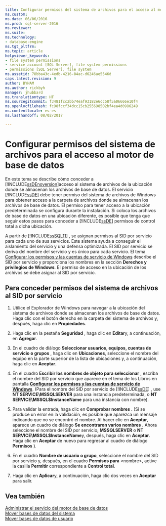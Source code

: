 ```yaml
---
title: Configurar permisos del sistema de archivos para el acceso al motor de base de datos | Microsoft Docs
ms.custom: 
ms.date: 06/06/2016
ms.prod: sql-server-2016
ms.reviewer: 
ms.suite: 
ms.technology:
- database-engine
ms.tgt_pltfrm: 
ms.topic: article
helpviewer_keywords:
- file system permissions
- service account [SQL Server], file system permissions
- permissions [SQL Server], file system
ms.assetid: 78bba43c-4edb-4216-84ac-d6246ae5546d
caps.latest.revision: 9
author: BYHAM
ms.author: rickbyh
manager: jhubbard
ms.translationtype: HT
ms.sourcegitcommit: f3481fcc2bb74eaf93182e6cc58f5a06666e10f4
ms.openlocfilehash: fc98fccf34dcc15cb255698502bf4ea4d0986249
ms.contentlocale: es-es
ms.lasthandoff: 08/02/2017

---
```

# <a name="configure-file-system-permissions-for-database-engine-access"></a>Configurar permisos del sistema de archivos para el acceso al motor de base de datos
  En este tema se describe cómo conceder a [!INCLUDE[ssDEnoversion](../../includes/ssdenoversion-md.md)]acceso al sistema de archivos de la ubicación donde se almacenan los archivos de base de datos. El servicio [!INCLUDE[ssDE](../../includes/ssde-md.md)] debe tener permiso del sistema de archivos de Windows para obtener acceso a la carpeta de archivos donde se almacenan los archivos de base de datos. El permiso para tener acceso a la ubicación predeterminada se configura durante la instalación. Si coloca los archivos de base de datos en una ubicación diferente, es posible que tenga que seguir estos pasos para conceder a [!INCLUDE[ssDE](../../includes/ssde-md.md)] permisos de control total a dicha ubicación.  
  
 A partir de [!INCLUDE[ssSQL11](../../includes/sssql11-md.md)] , se asignan permisos al SID por servicio para cada uno de sus servicios. Este sistema ayuda a conseguir el aislamiento del servicio y una defensa optimizada. El SID por servicio se deriva del nombre del servicio y es único para cada servicio. El tema [Configurar los permisos y las cuentas de servicio de Windows](../../database-engine/configure-windows/configure-windows-service-accounts-and-permissions.md) describe el SID por servicio y proporciona los nombres en la sección **Derechos y privilegios de Windows**. El permiso de acceso en la ubicación de los archivos se debe asignar al SID por servicio.  
  
## <a name="to-grant-file-system-permission-to-the-per-service-sid"></a>Para conceder permisos del sistema de archivos al SID por servicio  
  
1.  Utilice el Explorador de Windows para navegar a la ubicación del sistema de archivos donde se almacenan los archivos de base de datos. Haga clic con el botón derecho en la carpeta del sistema de archivos y, después, haga clic en **Propiedades**.  
  
2.  Haga clic en la pestaña **Seguridad** , haga clic en **Editar**y, a continuación, en **Agregar**.  
  
3.  En el cuadro de diálogo **Seleccionar usuarios, equipos, cuentas de servicio o grupos** , haga clic en **Ubicaciones**, seleccione el nombre del equipo en la parte superior de la lista de ubicaciones y, a continuación, haga clic en **Aceptar**.  
  
4.  En el cuadro **Escribir los nombres de objeto para seleccionar** , escriba el nombre del SID por servicio que aparece en el tema de los Libros en pantalla [**Configurar los permisos y las cuentas de servicio de Windows**](../../database-engine/configure-windows/configure-windows-service-accounts-and-permissions.md). (Para el nombre del SID por servicio de [!INCLUDE[ssDE](../../includes/ssde-md.md)] , use **NT SERVICE\MSSQLSERVER** para una instancia predeterminada, o **NT SERVICE\MSSQL$InstanceName** para una instancia con nombre).  
  
5.  Para validar la entrada, haga clic en **Comprobar nombres** . (Si se produce un error en la validación, es posible que aparezca un mensaje indicando que no se encontró el nombre. Al hacer clic en **Aceptar**, aparece un cuadro de diálogo **Se encontraron varios nombres** . Ahora seleccione el nombre del SID por servicio, **MSSQLSERVER** o **NT SERVICE\MSSQL$InstanceName**y, después, haga clic en **Aceptar**.  Haga clic en **Aceptar** de nuevo para regresar al cuadro de diálogo **Permisos** ).   
6.  En el cuadro **Nombre de usuario o grupo**, seleccione el nombre del SID por servicio y, después, en el cuadro **Permisos para** \<nombre>, active la casilla **Permitir** correspondiente a **Control total**.  
  
7. Haga clic en **Aplicar**y, a continuación, haga clic dos veces en **Aceptar** para salir.  
  
## <a name="see-also"></a>Vea también  
 [Administrar el servicio del motor de base de datos](../../database-engine/configure-windows/manage-the-database-engine-services.md)   
 [Mover bases de datos del sistema](../../relational-databases/databases/move-system-databases.md)   
 [Mover bases de datos de usuario](../../relational-databases/databases/move-user-databases.md)  
  
  

